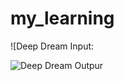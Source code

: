 # my_learning

![Deep Dream Input:

![Deep Dream Outpur](https://github.com/mskabirkhan/my_learning/blob/master/final_dream.png) 



